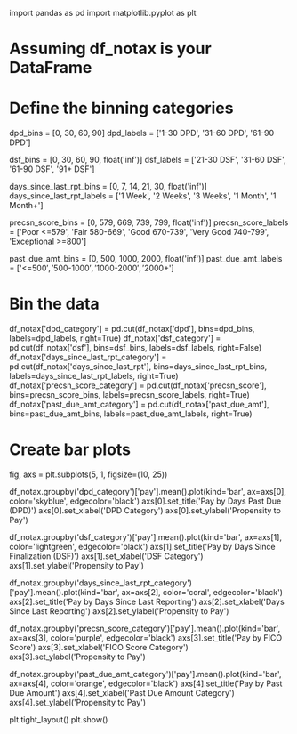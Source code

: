 import pandas as pd
import matplotlib.pyplot as plt

# Assuming df_notax is your DataFrame

# Define the binning categories
dpd_bins = [0, 30, 60, 90]
dpd_labels = ['1-30 DPD', '31-60 DPD', '61-90 DPD']

dsf_bins = [0, 30, 60, 90, float('inf')]
dsf_labels = ['21-30 DSF', '31-60 DSF', '61-90 DSF', '91+ DSF']

days_since_last_rpt_bins = [0, 7, 14, 21, 30, float('inf')]
days_since_last_rpt_labels = ['1 Week', '2 Weeks', '3 Weeks', '1 Month', '1 Month+']

precsn_score_bins = [0, 579, 669, 739, 799, float('inf')]
precsn_score_labels = ['Poor <=579', 'Fair 580-669', 'Good 670-739', 'Very Good 740-799', 'Exceptional >=800']

past_due_amt_bins = [0, 500, 1000, 2000, float('inf')]
past_due_amt_labels = ['<=$500', '$500-$1000', '$1000-$2000', '$2000+']

# Bin the data
df_notax['dpd_category'] = pd.cut(df_notax['dpd'], bins=dpd_bins, labels=dpd_labels, right=True)
df_notax['dsf_category'] = pd.cut(df_notax['dsf'], bins=dsf_bins, labels=dsf_labels, right=False)
df_notax['days_since_last_rpt_category'] = pd.cut(df_notax['days_since_last_rpt'], bins=days_since_last_rpt_bins, labels=days_since_last_rpt_labels, right=True)
df_notax['precsn_score_category'] = pd.cut(df_notax['precsn_score'], bins=precsn_score_bins, labels=precsn_score_labels, right=True)
df_notax['past_due_amt_category'] = pd.cut(df_notax['past_due_amt'], bins=past_due_amt_bins, labels=past_due_amt_labels, right=True)

# Create bar plots
fig, axs = plt.subplots(5, 1, figsize=(10, 25))

df_notax.groupby('dpd_category')['pay'].mean().plot(kind='bar', ax=axs[0], color='skyblue', edgecolor='black')
axs[0].set_title('Pay by Days Past Due (DPD)')
axs[0].set_xlabel('DPD Category')
axs[0].set_ylabel('Propensity to Pay')

df_notax.groupby('dsf_category')['pay'].mean().plot(kind='bar', ax=axs[1], color='lightgreen', edgecolor='black')
axs[1].set_title('Pay by Days Since Finalization (DSF)')
axs[1].set_xlabel('DSF Category')
axs[1].set_ylabel('Propensity to Pay')

df_notax.groupby('days_since_last_rpt_category')['pay'].mean().plot(kind='bar', ax=axs[2], color='coral', edgecolor='black')
axs[2].set_title('Pay by Days Since Last Reporting')
axs[2].set_xlabel('Days Since Last Reporting')
axs[2].set_ylabel('Propensity to Pay')

df_notax.groupby('precsn_score_category')['pay'].mean().plot(kind='bar', ax=axs[3], color='purple', edgecolor='black')
axs[3].set_title('Pay by FICO Score')
axs[3].set_xlabel('FICO Score Category')
axs[3].set_ylabel('Propensity to Pay')

df_notax.groupby('past_due_amt_category')['pay'].mean().plot(kind='bar', ax=axs[4], color='orange', edgecolor='black')
axs[4].set_title('Pay by Past Due Amount')
axs[4].set_xlabel('Past Due Amount Category')
axs[4].set_ylabel('Propensity to Pay')

plt.tight_layout()
plt.show()
